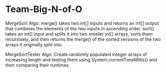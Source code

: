 # Team-Big-N-of-O

MergeSort Algo:
merge() takes two int[] inputs and returns an int[] output that combines the elements of the two inputs in ascending order.
sort() takes an int[] input and splits it into two smaller int[] arrays, sorts them recursively, and then returns the merge() of the sorted versions of the two arrays it originally split into.

MergeSortTester Algo:
Create randomly populated integer arrays of increasing length and testing them using System.currentTimeMillis() and then comparing their runtimes
